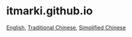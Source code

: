 # itmarki.github.io

[English](http://itmarki.github.io/en/index.html), [Traditional Chinese](http://itmarki.github.io/zh-hant/index.html), [Simplified Chinese](http://itmarki.github.io/zh-hans/index.html)
